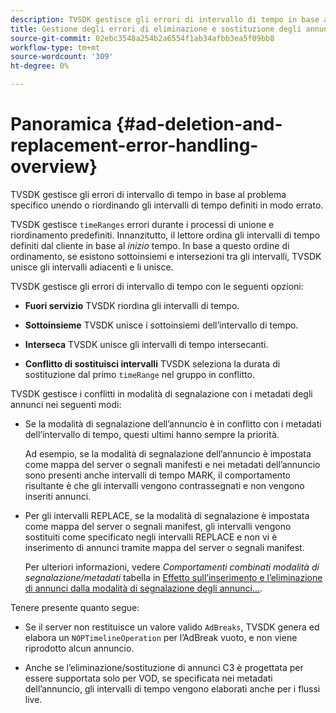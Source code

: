 ```yaml
---
description: TVSDK gestisce gli errori di intervallo di tempo in base al problema specifico unendo o riordinando gli intervalli di tempo definiti in modo errato.
title: Gestione degli errori di eliminazione e sostituzione degli annunci
source-git-commit: 02ebc3548a254b2a6554f1ab34afbb3ea5f09bb8
workflow-type: tm+mt
source-wordcount: '309'
ht-degree: 0%

---
```


# Panoramica {#ad-deletion-and-replacement-error-handling-overview}

TVSDK gestisce gli errori di intervallo di tempo in base al problema specifico unendo o riordinando gli intervalli di tempo definiti in modo errato.

TVSDK gestisce `timeRanges` errori durante i processi di unione e riordinamento predefiniti. Innanzitutto, il lettore ordina gli intervalli di tempo definiti dal cliente in base al *inizio* tempo. In base a questo ordine di ordinamento, se esistono sottoinsiemi e intersezioni tra gli intervalli, TVSDK unisce gli intervalli adiacenti e li unisce.

TVSDK gestisce gli errori di intervallo di tempo con le seguenti opzioni:

* **Fuori servizio** TVSDK riordina gli intervalli di tempo.

* **Sottoinsieme** TVSDK unisce i sottoinsiemi dell’intervallo di tempo.

* **Interseca** TVSDK unisce gli intervalli di tempo intersecanti.

* **Conflitto di sostituisci intervalli** TVSDK seleziona la durata di sostituzione dal primo `timeRange` nel gruppo in conflitto.

TVSDK gestisce i conflitti in modalità di segnalazione con i metadati degli annunci nei seguenti modi:

* Se la modalità di segnalazione dell’annuncio è in conflitto con i metadati dell’intervallo di tempo, questi ultimi hanno sempre la priorità.

  Ad esempio, se la modalità di segnalazione dell’annuncio è impostata come mappa del server o segnali manifesti e nei metadati dell’annuncio sono presenti anche intervalli di tempo MARK, il comportamento risultante è che gli intervalli vengono contrassegnati e non vengono inseriti annunci.
* Per gli intervalli REPLACE, se la modalità di segnalazione è impostata come mappa del server o segnali manifest, gli intervalli vengono sostituiti come specificato negli intervalli REPLACE e non vi è inserimento di annunci tramite mappa del server o segnali manifest.

  Per ulteriori informazioni, vedere *Comportamenti combinati modalità di segnalazione/metadati* tabella in [Effetto sull’inserimento e l’eliminazione di annunci dalla modalità di segnalazione degli annunci...](../../../../tvsdk-2.7-for-android/ad-insertion/delete-replace-content-vod/c-psdk-android-2.7-signaling-mode-metadata-combos-android.md#c_psdk_signaling-mode-metadata-combos-android).

Tenere presente quanto segue:

* Se il server non restituisce un valore valido `AdBreaks`, TVSDK genera ed elabora un `NOPTimelineOperation` per l’AdBreak vuoto, e non viene riprodotto alcun annuncio.

* Anche se l’eliminazione/sostituzione di annunci C3 è progettata per essere supportata solo per VOD, se specificata nei metadati dell’annuncio, gli intervalli di tempo vengono elaborati anche per i flussi live.
